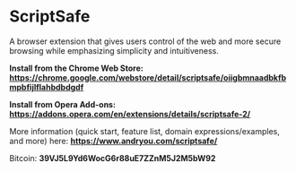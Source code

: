 # ScriptSafe
A browser extension that gives users control of the web and more secure browsing while emphasizing simplicity and intuitiveness.

**Install from the Chrome Web Store: https://chrome.google.com/webstore/detail/scriptsafe/oiigbmnaadbkfbmpbfijlflahbdbdgdf**

**Install from Opera Add-ons: https://addons.opera.com/en/extensions/details/scriptsafe-2/**

More information (quick start, feature list, domain expressions/examples, and more) here: **https://www.andryou.com/scriptsafe/**

Bitcoin: **39VJ5L9Yd6WocG6r88uE7ZZnM5J2M5bW92**